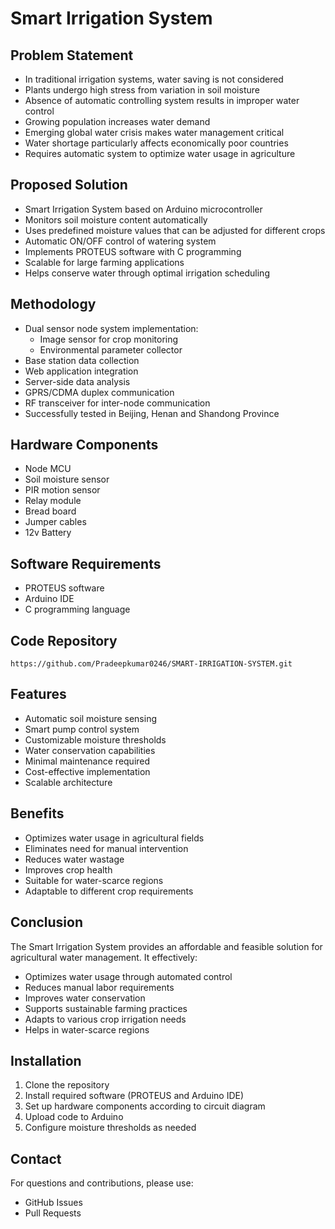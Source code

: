 # Smart Irrigation System

## Problem Statement

- In traditional irrigation systems, water saving is not considered
- Plants undergo high stress from variation in soil moisture
- Absence of automatic controlling system results in improper water control
- Growing population increases water demand
- Emerging global water crisis makes water management critical
- Water shortage particularly affects economically poor countries
- Requires automatic system to optimize water usage in agriculture

## Proposed Solution

- Smart Irrigation System based on Arduino microcontroller
- Monitors soil moisture content automatically
- Uses predefined moisture values that can be adjusted for different crops
- Automatic ON/OFF control of watering system
- Implements PROTEUS software with C programming
- Scalable for large farming applications
- Helps conserve water through optimal irrigation scheduling

## Methodology

- Dual sensor node system implementation:
  - Image sensor for crop monitoring
  - Environmental parameter collector
- Base station data collection
- Web application integration
- Server-side data analysis
- GPRS/CDMA duplex communication
- RF transceiver for inter-node communication
- Successfully tested in Beijing, Henan and Shandong Province

## Hardware Components

- Node MCU
- Soil moisture sensor
- PIR motion sensor
- Relay module
- Bread board
- Jumper cables
- 12v Battery

## Software Requirements

- PROTEUS software
- Arduino IDE
- C programming language

## Code Repository

```
https://github.com/Pradeepkumar0246/SMART-IRRIGATION-SYSTEM.git
```

## Features

- Automatic soil moisture sensing
- Smart pump control system
- Customizable moisture thresholds
- Water conservation capabilities
- Minimal maintenance required
- Cost-effective implementation
- Scalable architecture

## Benefits

- Optimizes water usage in agricultural fields
- Eliminates need for manual intervention
- Reduces water wastage
- Improves crop health
- Suitable for water-scarce regions
- Adaptable to different crop requirements

## Conclusion

The Smart Irrigation System provides an affordable and feasible solution for agricultural water management. It effectively:
- Optimizes water usage through automated control
- Reduces manual labor requirements
- Improves water conservation
- Supports sustainable farming practices
- Adapts to various crop irrigation needs
- Helps in water-scarce regions

## Installation

1. Clone the repository
2. Install required software (PROTEUS and Arduino IDE)
3. Set up hardware components according to circuit diagram
4. Upload code to Arduino
5. Configure moisture thresholds as needed

## Contact

For questions and contributions, please use:
- GitHub Issues
- Pull Requests